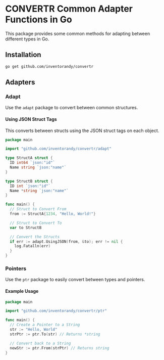 # CONVERTR Common Adapter Functions in Go

This package provides some common methods for adapting between different types in Go.

## Installation

```bash
go get github.com/inventorandy/convertr
```

## Adapters

### Adapt

Use the `adapt` package to convert between common structures.

#### Using JSON Struct Tags

This converts between structs using the JSON struct tags on each object.

```go
package main

import "github.com/inventorandy/convertr/adapt"

type StructA struct {
  ID int64 `json:"id"`
  Name string `json:"name"`
}

type StructB struct {
  ID int `json:"id"`
  Name *string `json:"name"`
}

func main() {
  // Struct to Convert From
  from := StructA{1234, "Hello, World!"}

  // Struct to Convert To
  var to StructB

  // Convert the Structs
  if err := adapt.UsingJSON(from, &to); err != nil {
    log.Fatalln(err)
  }
}
```

### Pointers

Use the `ptr` package to easily convert between types and pointers.

#### Example Usage

```go
package main

import "github.com/inventorandy/convertr/ptr"

func main() {
  // Create a Pointer to a String
  str := "Hello, World"
  strPtr := ptr.To(str) // Returns *string

  // Convert back to a String
  newStr := ptr.From(strPtr) // Returns string
}
```
